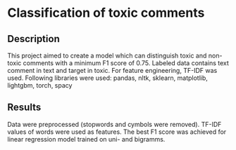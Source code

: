 # Classification of toxic comments 

## Description
This project aimed to create a model which can distinguish toxic and non-toxic comments with a minimum F1 score of 0.75.
Labeled data contains text comment in text and target in toxic.
For feature engineering, TF-IDF was used. Following libraries were used: pandas, nltk, sklearn, matplotlib, lightgbm, torch, spacy

## Results

Data were preprocessed (stopwords and cymbols were removed). TF-IDF values of words were used as features. The best F1 score was achieved for linear regression model trained on uni- and bigramms.

